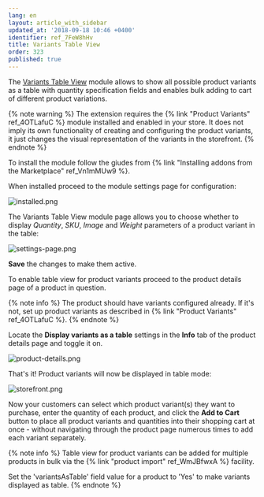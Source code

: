 ```yaml
---
lang: en
layout: article_with_sidebar
updated_at: '2018-09-18 10:46 +0400'
identifier: ref_7FeW8hHv
title: Variants Table View
order: 323
published: true
---
```

The [Variants Table View](https://market.x-cart.com/addons/variants-table-view.html "Variants Table View") module allows to show all possible product variants as a table with quantity specification fields and enables bulk adding to cart of different product variations. 

{% note warning %}
The extension requires the {% link "Product Variants" ref_4OTLafuC %} module installed and enabled in your store. It does not imply its own functionality of creating and configuring the product variants, it just changes the visual representation of the variants in the storefront.
{% endnote %}

To install the module follow the giudes from {% link "Installing addons from the Marketplace" ref_Vn1mMUw9 %}.

When installed proceed to the module settings page for configuration:

![installed.png]({{site.baseurl}}/attachments/ref_7FeW8hHv/installed.png)

The Variants Table View module page allows you to choose whether to display _Quantity_, _SKU_, _Image_ and _Weight_ parameters of a product variant in the table:

![settings-page.png]({{site.baseurl}}/attachments/ref_7FeW8hHv/settings-page.png)

**Save** the changes to make them active.

To enable table view for product variants proceed to the product details page of a product in question. 

{% note info %}
The product should have variants configured already. If it's not, set up product variants as described in {% link "Product Variants" ref_4OTLafuC %}.
{% endnote %}

Locate the **Display variants as a table** settings in the **Info** tab of the product details page and toggle it on. 

![product-details.png]({{site.baseurl}}/attachments/ref_7FeW8hHv/product-details.png)

That's it! Product variants will now be displayed in table mode:

![storefront.png]({{site.baseurl}}/attachments/ref_7FeW8hHv/storefront.png)

Now your customers can select which product variant(s) they want to purchase, enter the quantity of each product, and click the **Add to Cart** button to place all product variants and quantities into their shopping cart at once - without navigating through the product page numerous times to add each variant separately.

{% note info %}
Table view for product variants can be added for multiple products in bulk via the {% link "product import" ref_WmJBfwxA %} facility. 

Set the 'variantsAsTable' field value for a product to 'Yes' to make variants displayed as table.
{% endnote %}